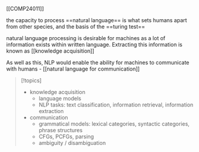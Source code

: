 [[COMP24011]]

the capacity to process ==natural language== is what sets humans apart from other species, and the basis of the ==turing test==

natural language processing is desirable for machines as a lot of information exists within written language. Extracting this information is known as [[knowledge acquisition]]

As well as this, NLP would enable the ability for machines to communicate with humans - [[natural language for communication]]


>[!topics]
>- knowledge acquisition
>	- language models
>	- NLP tasks: text classification, information retrieval, information extraction
>- communication
>	- grammatical models: lexical categories, syntactic categories, phrase structures
>	- CFGs, PCFGs, parsing
>	- ambiguity / disambiguation
